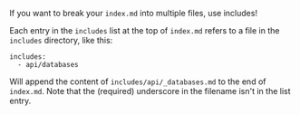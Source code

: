 If you want to break your `index.md` into multiple files, use includes!

Each entry in the `includes` list at the top of `index.md` refers to a file in the `includes` directory, like this:

    includes:
      - api/databases

Will append the content of `includes/api/_databases.md` to the end of `index.md`. Note that the (required) underscore in the filename isn't in the list entry.